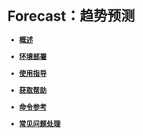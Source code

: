# Forecast：趋势预测

-   **[概述](Forecast-趋势预测概述.md)**  

-   **[环境部署](Forecast-趋势预测环境部署.md)**  

-   **[使用指导](Forecast-趋势预测使用指导.md)**  

-   **[获取帮助](Forecast-趋势预测获取帮助.md)**  

-   **[命令参考](Forecast-趋势预测命令参考.md)**  

-   **[常见问题处理](Forecast-趋势预测常见问题处理.md)**  


